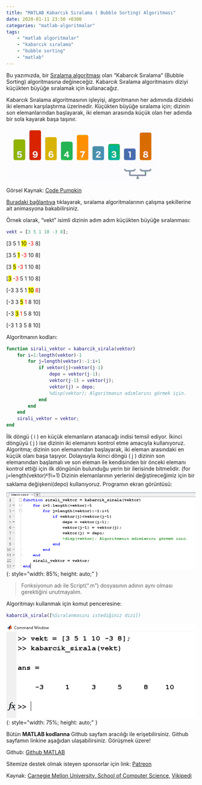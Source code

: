 ```yaml
---
title: "MATLAB Kabarcık Sıralama ( Bubble Sorting) Algoritması"
date: 2020-01-11 23:50 +0300
categories: "matlab-algoritmalar"
tags: 
    - "matlab algoritmalar" 
    - "kabarcık sıralama" 
    - "bubble sorting"
    - "matlab"
---
```


Bu yazımızda, bir [Sıralama algoritması](https://www.kodlamaogreniyorum.com/matlab-algoritmalar/) olan “Kabarcık Sıralama” (Bubble Sorting) algoritmasına değineceğiz. Kabarcık Sıralama algoritmasını diziyi küçükten büyüğe sıralamak için kullanacağız.

Kabarcık Sıralama algoritmasının işleyişi, algoritmanın her adımında dizideki iki elemanı karşılaştırma üzerinedir. Küçükten büyüğe sıralama için; dizinin son elemanlarından başlayarak, iki eleman arasında küçük olan her adımda bir sola kayarak başa taşınır. 

![](/assets/img/matlab/matlab54.webp) 

Görsel Kaynak: [Code Pumpkin](https://codepumpkin.com/bubble-sort/)

[Buradaki bağlantıya](https://www.toptal.com/developers/sorting-algorithms) tıklayarak, sıralama algoritmalarının çalışma şekillerine ait animasyona bakabilirsiniz.

Örnek olarak, “vekt” isimli dizinin adım adım küçükten büyüğe sıralanması:

```matlab
vekt = [3 5 1 10 -3 8];
```

[3 5 1 <span style="background-color: yellow;">10</span> <span style="color: red;">-3</span> 8]

[3 5 <span style="background-color: yellow;">1</span> <span style="color: red;">-3</span> 10 8]

[3 <span style="background-color: yellow;">5</span> <span style="color: red;">-3</span> 1 10 8]

[<span style="background-color: yellow;">3</span> <span style="color: red;">-3</span> 5 1 10 8]

[-3 3 5 1 <span style="background-color: yellow;">10</span> <span style="color: red;">8</span>]

[-3 3 <span style="background-color: yellow;">5</span> <span style="color: red;">1</span> 8 10]

[-3 <span style="background-color: yellow;">3</span> <span style="color: red;">1</span> 5 8 10]

[-3 1 3 5 8 10]

Algoritmanın kodları:

```matlab
function sirali_vektor = kabarcik_sirala(vektor)
    for i=1:length(vektor)-1
        for j=length(vektor):-1:i+1
            if vektor(j)<vektor(j-1)
                depo = vektor(j-1);
                vektor(j-1) = vektor(j);
                vektor(j) = depo;
                %disp(vektor); Algoritmanın adımlarını görmek için.
            end
        end
    end
    sirali_vektor = vektor;
end
```

İlk döngü ( i ) en küçük elemanların atanacağı indisi temsil ediyor. İkinci döngüyü ( j ) ise dizinin iki elemanını kontrol etme amacıyla kullanıyoruz. Algoritma; dizinin son elemanından başlayarak, iki eleman arasındaki en küçük olanı başa taşıyor. Dolayısıyla ikinci döngü ( j ) dizinin son elemanından başlamalı ve son eleman ile kendisinden bir önceki elemanı kontrol ettiği için ilk döngünün bulunduğu yerin bir ilerisinde bitmelidir. (for j=length(vektor):-1:i+1)  Dizinin elemanlarının yerlerini değiştireceğimiz için bir saklama değişkeni(depo) kullanıyoruz. Programın ekran görüntüsü:

![](/assets/img/matlab/matlab55.png){: style="width: 85%; height: auto;" }

> Fonksiyonun adı ile Script(“.m”) dosyasının adının aynı olması gerektiğini unutmayalım.

Algoritmayı kullanmak için komut penceresine:

```matlab
kabarcik_sirala([%Sıralanmasını istediğiniz dizi])
```
![](/assets/img/matlab/matlab56.png){: style="width: 75%; height: auto;" }


Bütün **MATLAB kodlarına** Github sayfam aracılığı ile erişebilirsiniz. Github sayfamın linkine aşağıdan ulaşabilirsiniz. Görüşmek üzere!

Github: [Github MATLAB](https://github.com/TunahanBilgic/kodlamaogreniyorum/tree/main/matlab)

Sitemize destek olmak isteyen sponsorlar için link: [Patreon](https://patreon.com/tunahanbilgic)

Kaynak: [Carnegie Mellon University, School of Computer Science](https://www.cs.cmu.edu/~adamchik/15-121/lectures/Sorting%20Algorithms/sorting.html), [Vikipedi](https://tr.wikipedia.org/wiki/Kabarc%C4%B1k_s%C4%B1ralamas%C4%B1)